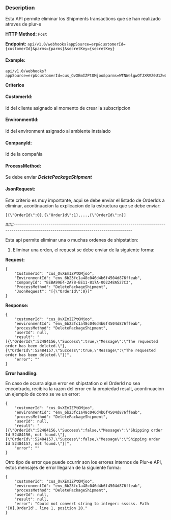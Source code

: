 ### Description
Esta API permite eliminar los Shipments transactions que se han realizado atraves de plur-e

**HTTP Method:** `Post`

**Endpoint:** `api/v1.0/webhooks?appSource=erp&customerId={customerId}&parms={parms}&secretKey={secretKey}`
#### Example:
```
api/v1.0/webhooks?appSource=erp&customerId=cus_OvXEmIZPtOMjoo&parms=WTNWelgwOTJXRVZ0U1ZwUWRFOU5hbTl2c2tfTnpnNVltRTJZbVV0T0RnME9TMDBZbVE1TFRsaU9UVXRNREprTURjMk9UUTFPREF6&secretKey=sk_Nzg5YmE2YmUtODg0OS00YmQ5LTliOTUtMDJkMDc2OTQ1ODAz
``` 
****Criterios****
#### CustomerId: 
Id del cliente asignado al momento de crear la subscripcion
#### EnvironmentId: 
Id del environment asignado al ambiente instalado
#### CompanyId: 
Id de la compañia 
#### ProcessMethod: 
Se debe enviar *****DeletePackageShipment*****
#### JsonRequest: 
Este criterio es muy importante, aqui se debe enviar el listado de OrderIds a eliminar, acontinuacion la explicacion de la estructura que se debe enviar:

```
[{\"OrderId\":0},{\"OrderId\":1},...,{\"OrderId\":n}]
```


###----------------------------------------------------------------------------------------------------------------------------------------

Esta api permite eliminar una o muchas ordenes de shipstation:

1. Eliminar una orden, el request se debe enviar de la siguiente forma:

**Request:** 

```
{
    "CustomerId": "cus_OvXEmIZPtOMjoo",
    "EnvironmentId": "env_6b23fc1a48c046d4b6f4504d876ffeab",
    "CompanyId": "BEBA99E4-2A78-EE11-817A-002248A527C3",
    "ProcessMethod": "DeletePackageShipment",
    "JsonRequest": "[{\"OrderId\":0}]"    
}
```

**Response:** 

```
{
    "customerId": "cus_OvXEmIZPtOMjoo",
    "environmentId": "env_6b23fc1a48c046d4b6f4504d876ffeab",
    "processMethod": "DeletePackageShipment",
    "userId": null,
    "result": "[{\"OrderId\":52484156,\"Success\":true,\"Message\":\"The requested order has been deleted.\"},{\"OrderId\":52484157,\"Success\":true,\"Message\":\"The requested order has been deleted.\"}]",
    "error": ""
}
```
**Error handling:**

En caso de ocurra algun error en shipstation o el OrderId no sea encontrado, recibira la razon del error en la propiedad result, acontinuacion un ejemplo de como se ve un error:

```
{
    "customerId": "cus_OvXEmIZPtOMjoo",
    "environmentId": "env_6b23fc1a48c046d4b6f4504d876ffeab",
    "processMethod": "DeletePackageShipment",
    "userId": null,
    "result": "[{\"OrderId\":52484156,\"Success\":false,\"Message\":\"Shipping order Id 52484156, not found.\"},{\"OrderId\":52484157,\"Success\":false,\"Message\":\"Shipping order Id 52484157, not found.\"}]",
    "error": ""
}
```

Otro tipo de error que puede ocurrir son los errores internos de Plur-e API, estos mensajes de error llegaran de la siguiente forma:

```
{
    "customerId": "cus_OvXEmIZPtOMjoo",
    "environmentId": "env_6b23fc1a48c046d4b6f4504d876ffeab",
    "processMethod": "DeletePackageShipment",
    "userId": null,
    "result": null,
    "error": "Could not convert string to integer: ssssss. Path '[0].OrderId', line 1, position 20."
}
```